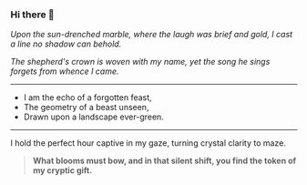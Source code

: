 ### Hi there 👋
<!--
**shudorcl/shudorcl** is a ✨ _special_ ✨ repository because its `README.md` (this file) appears on your GitHub profile.
Here are some ideas to get you started:

- 🔭 I’m currently working on ...
- 🌱 I’m currently learning ...
- 👯 I’m looking to collaborate on ...
- 🤔 I’m looking for help with ...
- 💬 Ask me about ...
- 📫 How to reach me: ...
- 😄 Pronouns: ...
- ⚡ Fun fact: ...
-->
*Upon the sun-drenched marble, where the laugh was brief and gold, I cast a line no shadow can behold.*

*The shepherd's crown is woven with my name, yet the song he sings forgets from whence I came.*

---

* I am the echo of a forgotten feast,
* The geometry of a beast unseen,
* Drawn upon a landscape ever-green.

---

I hold the perfect hour captive in my gaze, turning crystal clarity to maze.

> **What blooms must bow, and in that silent shift, you find the token of my cryptic gift.**

